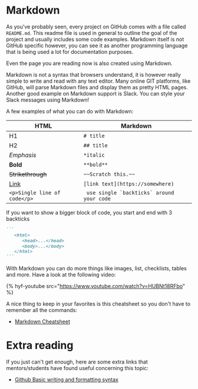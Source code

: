 # Markdown

As you've probably seen, every project on GitHub comes with a file called `README.md`. This readme file is used in general to outline the goal of the project and usually includes some code examples. Markdown itself is not GitHub specific however, you can see it as another programming language that is being used a lot for documentation purposes.

Even the page you are reading now is also created using Markdown.

Markdown is not a syntax that browsers understand, it is however really simple to write and read with any text editor.
Many online GIT platforms, like GitHub, will parse Markdown files and display them as pretty HTML pages.
Another good example on Markdown support is Slack. You can style your Slack messages using Markdown!

A few examples of what you can do with Markdown:

| HTML                         | Markdown                                     |
| ---------------------------- | -------------------------------------------- |
| H1                           | `# title`                                    |
| H2                           | `## title`                                   |
| _Emphasis_                   | `*italic`                                    |
| **Bold**                     | `**bold**`                                   |
| ~~Strikethrough~~            | `~~Scratch this.~~`                          |
| [Link](#)                    | `[link text](https://somewhere)`             |
| `<p>Single line of code</p>` | `` use single `backticks` around your code`` |

If you want to show a bigger block of code, you start and end with 3 backticks

````markdown
```
   <html>
      <head>...</head>
      <body>...</body>
   </html>
```
````

With Markdown you can do more things like images, list, checklists, tables and more. Have a look at the following video:

{% hyf-youtube src="https://www.youtube.com/watch?v=HUBNt18RFbo" %}

A nice thing to keep in your favorites is this cheatsheet so you don't have to remember all the commands:

- [Markdown Cheatsheet](https://github.com/adam-p/markdown-here/wiki/Markdown-Cheatsheet)

# Extra reading

If you just can't get enough, here are some extra links that mentors/students have found useful concerning this topic:

- [Github Basic writing and formatting syntax](https://docs.github.com/en/get-started/writing-on-github/getting-started-with-writing-and-formatting-on-github/basic-writing-and-formatting-syntax)
